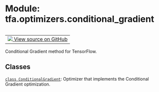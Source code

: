 <div itemscope itemtype="http://developers.google.com/ReferenceObject">
<meta itemprop="name" content="tfa.optimizers.conditional_gradient" />
<meta itemprop="path" content="Stable" />
</div>

# Module: tfa.optimizers.conditional_gradient


<table class="tfo-notebook-buttons tfo-api" align="left">

<td>
  <a target="_blank" href="https://github.com/tensorflow/addons/tree/r0.6/tensorflow_addons/optimizers/conditional_gradient.py">
    <img src="https://www.tensorflow.org/images/GitHub-Mark-32px.png" />
    View source on GitHub
  </a>
</td></table>



Conditional Gradient method for TensorFlow.

<!-- Placeholder for "Used in" -->


## Classes

[`class ConditionalGradient`](../../tfa/optimizers/ConditionalGradient.md): Optimizer that implements the Conditional Gradient optimization.

